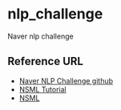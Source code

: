 # nlp_challenge
Naver nlp challenge

## Reference URL
- [Naver NLP Challenge github](https://github.com/naver/nlp-challenge)
- [NSML Tutorial](https://github.com/naver/ai-hackathon-2018/blob/master/missions/tutorial.md)
- [NSML](https://hack.nsml.navercorp.com/)
